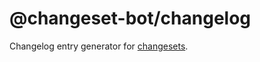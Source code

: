 # @changeset-bot/changelog

Changelog entry generator for [changesets](https://github.com/changesets/changesets).
